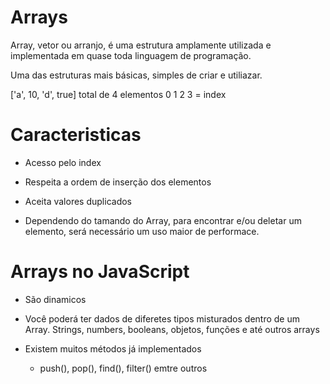 # Arrays

Array, vetor ou arranjo, é uma estrutura amplamente utilizada e implementada em quase toda linguagem de programação.

Uma das estruturas mais básicas, simples de criar e utiliazar.


['a', 10, 'd', true] total de 4 elementos 
  0    1   2     3  = index


# Caracteristicas

* Acesso pelo index

* Respeita a ordem de inserção dos elementos

* Aceita valores duplicados

* Dependendo do tamando do Array, para encontrar e/ou
    deletar um elemento, será necessário um uso maior de 
    performace.

# Arrays no JavaScript

* São dinamicos

* Você poderá ter dados de diferetes tipos misturados
  dentro de um Array. Strings, numbers, booleans, objetos,
  funções e até outros arrays

* Existem muitos métodos já implementados
    * push(), pop(), find(), filter() emtre outros
